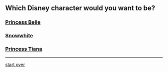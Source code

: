 ## **Which Disney character would you want to be?**  
### [Princess Belle](princess-belle.md)  
### [Snowwhite](snowwhite.md)  
### [Princess Tiana](princess-tiana.md)  
---
[start over](../beginning/start.md)